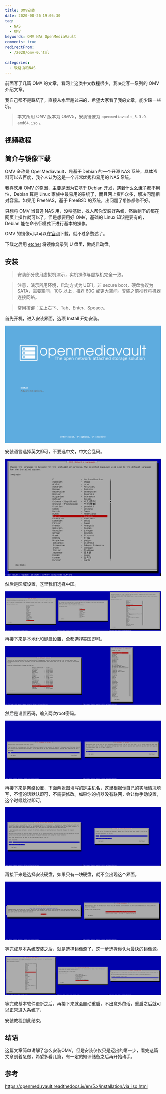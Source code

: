 ```yaml
---
title: OMV安装
date: 2020-08-26 19:05:30
tag: 
  - NAS
  - OMV
keywords: OMV NAS OpenMediaVault
comments: true
redirectFrom:
  - /2020/omv-0.html

categories: 
  - 软路由和NAS
---
```


前面写了几篇 OMV 的文章，看网上这类中文教程很少，我决定写一系列的 OMV 介绍文章。

我自己都不是踩坑了，直接从水里趟过来的，希望大家看了我的文章，能少踩一些坑。

<!-- more -->

> 本文所用 OMV 版本为 OMV5，安装镜像为 `openmediavault_5.3.9-amd64.iso` 。

## 视频教程

<BiliBili bvid="BV1Lv411173Q" />

## 简介与镜像下载

OMV 全称是 OpenMediavault，是基于 Debian 的一个开源 NAS 系统，具体资料可以去百度，我个人认为这是一个非常优秀和易用的 NAS 系统。

我喜欢用 OMV 的原因，主要是因为它基于 Debian 开发，遇到什么幺蛾子都不用怕，Debian 算是 Linux 家族中最易用的系统了，而且网上资料众多，解决问题相对容易。如果用 FreeNAS，基于 FreeBSD 的系统，出问题了想修都修不好。

只想将 OMV 当普通 NAS 用，没啥基础，找人帮你安装好系统，然后剩下的都在网页上操作就可以了，但是想要用好 OMV，基础的 Linux 知识是要有的，Debian 能在命令行模式下进行基本的操作。

OMV 的镜像可以可以在[官网](https://www.openmediavault.org/)下载，就不过多赘述了。

下载之后用 [etcher](https://www.balena.io/etcher/) 将镜像烧录到 U 盘里，做成启动盘。

## 安装

> 安装部分使用虚拟机演示，实机操作与虚拟机完全一致。

> 注意，演示所用环境，启动方式为 UEFI，非 secure boot，硬盘协议为 SATA，需要空间，10G 以上，推荐 60G 或更大空间。安装之前推荐将机器连接网络。

> 常用按键：左上右下、Tab、Enter、Speace。

首先开机，进入安装界面，选项 Install 开始安装。

![安装界面](./img/08/OMV-2020-08-26-15-02-03.png)

安装语言选择英文即可，不要选中文，中文会乱码。

![语言选择](./img/08/OMV-2020-08-26-15-02-17.png)

然后是区域设置，这里我们选择中国。

![区域设置](./img/08/OMV-2020-08-26-15-02-44.png)

再接下来是本地化和键盘设置，全都选择美国即可。

![本地化设置](./img/08/OMV-2020-08-26-15-03-01.png)

然后是设置密码，输入两次root密码。

![设置密码](./img/08/OMV-2020-08-26-15-06-37.png)

再接下来是网络设置，下面两张图填写的是主机名，这里根据你自己的实际情况填写，不懂的话默认即可，不需要修改。如果你的机器没有联网，会让你手动设置，这个时候跳过即可。

![网络设置](./img/08/OMV-2020-08-26-15-06-55.png)

再接下来是选择安装硬盘，如果只有一块硬盘，就不会出现这个界面。

![选择硬盘](./img/08/OMV-2020-08-26-15-07-11.png)

等完成基本系统安装之后，就是选择镜像源了，这一步选择你认为最快的镜像源。

![选择镜像源](./img/08/OMV-2020-08-26-15-08-38.png)

等完成基本软件更新之后，再接下来就会自动重启，不出意外的话，重启之后就可以正常进入系统了。

安装教程到此结束。

## 结语

这篇文章简单讲解了怎么安装OMV，但是安装仅仅只是迈出的第一步，看完这篇文章别着急做，希望多看几篇，有一定的知识储备之后再开始动手。

## 参考

https://openmediavault.readthedocs.io/en/5.x/installation/via_iso.html